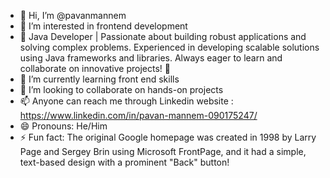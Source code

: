 - 👋 Hi, I’m @pavanmannem
- 👀 I’m interested in frontend development
- 🌟 Java Developer | Passionate about building robust applications and solving complex problems. Experienced in developing scalable solutions using Java frameworks and libraries. Always eager to learn and collaborate on innovative projects! 🚀
- 🌱 I’m currently learning front end skills
- 💞️ I’m looking to collaborate on hands-on projects
- 📫 Anyone can reach me through Linkedin website : https://www.linkedin.com/in/pavan-mannem-090175247/
- 😄 Pronouns: He/Him
- ⚡ Fun fact: The original Google homepage was created in 1998 by Larry Page and Sergey Brin using Microsoft FrontPage, and it had a simple, text-based design with a prominent "Back" button!

<!---
pavanmannem732/pavanmannem732 is a ✨ special ✨ repository because its  appears on your GitHub profile.
You can click the Preview link to take a look at your changes.
--->
